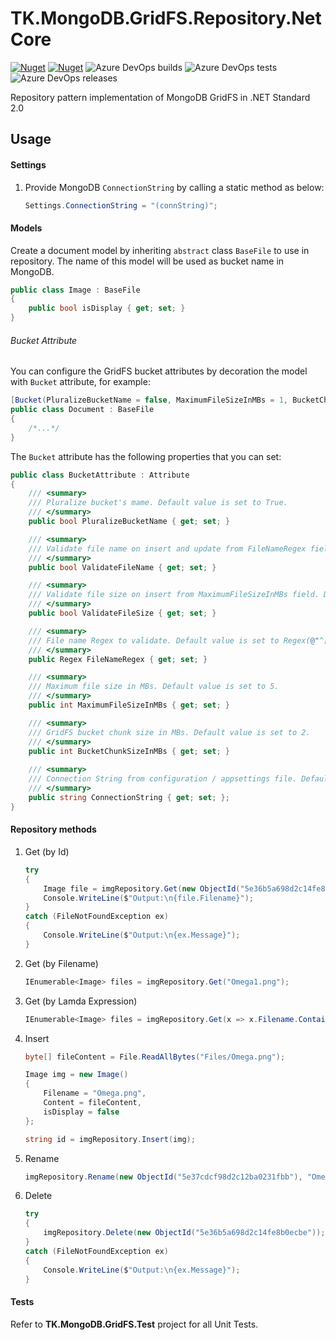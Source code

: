 # TK.MongoDB.GridFS.Repository.NetCore
[![Nuget](https://img.shields.io/nuget/v/TK.MongoDB.GridFS.Repository.NetCore)](https://www.nuget.org/packages/TK.MongoDB.GridFS.Repository.NetCore)
[![Nuget](https://img.shields.io/nuget/dt/TK.MongoDB.GridFS.Repository.NetCore)](https://www.nuget.org/packages/TK.MongoDB.GridFS.Repository.NetCore)
![Azure DevOps builds](https://img.shields.io/azure-devops/build/tallalkazmi/79c589e2-20be-4ad6-9b5a-90be5ddc7916/6) 
![Azure DevOps tests](https://img.shields.io/azure-devops/tests/tallalkazmi/79c589e2-20be-4ad6-9b5a-90be5ddc7916/6) 
![Azure DevOps releases](https://img.shields.io/azure-devops/release/tallalkazmi/79c589e2-20be-4ad6-9b5a-90be5ddc7916/5/5) 

Repository pattern implementation of MongoDB GridFS in .NET Standard 2.0

## Usage
#### Settings

1. Provide MongoDB `ConnectionString` by calling a static method as below:

   ```c#
   Settings.ConnectionString = "(connString)";
   ```


#### Models

Create a document model by inheriting `abstract` class `BaseFile​` to use in repository. The name of this model will be used as bucket name in MongoDB.

```c#
public class Image : BaseFile
{
    public bool isDisplay { get; set; }
}
```

###### Bucket Attribute

You can configure the GridFS bucket attributes by decoration the model with `Bucket` attribute, for example:

```c#
[Bucket(PluralizeBucketName = false, MaximumFileSizeInMBs = 1, BucketChunkSizeInMBs = 1)]
public class Document : BaseFile
{
	/*...*/
}
```

The `Bucket` attribute has the following properties that you can set:

```c#
public class BucketAttribute : Attribute
{
    /// <summary>
    /// Pluralize bucket's mame. Default value is set to True.
    /// </summary>
    public bool PluralizeBucketName { get; set; }

    /// <summary>
    /// Validate file name on insert and update from FileNameRegex field. Default value is set to True.
    /// </summary>
    public bool ValidateFileName { get; set; }

    /// <summary>
    /// Validate file size on insert from MaximumFileSizeInMBs field. Default value is set to True.
    /// </summary>
    public bool ValidateFileSize { get; set; }

    /// <summary>
    /// File name Regex to validate. Default value is set to Regex(@"^[\w\-. ]+$", RegexOptions.IgnoreCase).
    /// </summary>
    public Regex FileNameRegex { get; set; }

    /// <summary>
    /// Maximum file size in MBs. Default value is set to 5.
    /// </summary>
    public int MaximumFileSizeInMBs { get; set; }

    /// <summary>
    /// GridFS bucket chunk size in MBs. Default value is set to 2.
    /// </summary>
    public int BucketChunkSizeInMBs { get; set; }
    
    /// <summary>
    /// Connection String from configuration / appsettings file. Default value is set from <i>Settings.ConnectionString</i>.
    /// </summary>
    public string ConnectionString { get; set; };
}
```

#### Repository methods

1. Get (by Id)

    ```c#
    try
    {
        Image file = imgRepository.Get(new ObjectId("5e36b5a698d2c14fe8b0ecbe"));
        Console.WriteLine($"Output:\n{file.Filename}");
    }
    catch (FileNotFoundException ex)
    {
        Console.WriteLine($"Output:\n{ex.Message}");
    }
    ```

2. Get (by Filename)

    ```c#
    IEnumerable<Image> files = imgRepository.Get("Omega1.png");
    ```

3. Get (by Lamda Expression)

    ```c#
    IEnumerable<Image> files = imgRepository.Get(x => x.Filename.Contains("Omega") && x.UploadDateTime < DateTime.UtcNow.AddDays(-1));
    ```

4. Insert

    ```c#
    byte[] fileContent = File.ReadAllBytes("Files/Omega.png");

    Image img = new Image()
    {
        Filename = "Omega.png",
        Content = fileContent,
        isDisplay = false
    };

    string id = imgRepository.Insert(img);
    ```

6. Rename

    ```c#
    imgRepository.Rename(new ObjectId("5e37cdcf98d2c12ba0231fbb"), "Omega-new.png");
    ```

7. Delete

    ```c#
    try
    {
        imgRepository.Delete(new ObjectId("5e36b5a698d2c14fe8b0ecbe"));
    }
    catch (FileNotFoundException ex)
    {
        Console.WriteLine($"Output:\n{ex.Message}");
    }
    ```

#### Tests

Refer to **TK.MongoDB.GridFS.Test** project for all Unit Tests.
